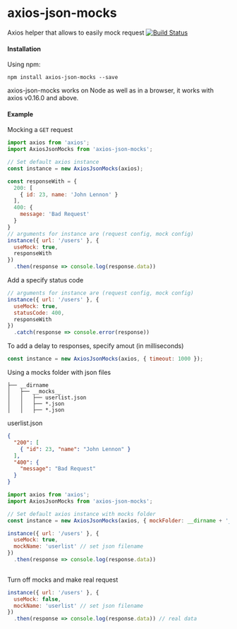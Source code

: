 # axios-json-mocks
Axios helper that allows to easily mock request
[![Build Status](https://travis-ci.com/luixlacrux/axios-json-mock.svg?token=WyKWXPAtLzD7DDaLRskW&branch=master)](https://travis-ci.com/luixlacrux/axios-json-mock)

#### Installation

Using npm:

`npm install axios-json-mocks --save`

axios-json-mocks works on Node as well as in a browser, it works with axios v0.16.0 and above.

#### Example

Mocking a `GET` request

```js
import axios from 'axios';
import AxiosJsonMocks from 'axios-json-mocks';

// Set default axios instance
const instance = new AxiosJsonMocks(axios);

const responseWith = {
  200: [
    { id: 23, name: 'John Lennon' }
  ],
  400: {
    message: 'Bad Request'
  }
}
// arguments for instance are (request config, mock config)
instance({ url: '/users' }, {
  useMock: true,
  responseWith
})
  .then(response => console.log(response.data))

```

Add a specify status code
```js
// arguments for instance are (request config, mock config)
instance({ url: '/users' }, {
  useMock: true,
  statusCode: 400,
  responseWith
})
  .catch(response => console.error(response))

```

To add a delay to responses, specify amout (in milliseconds)
```js
const instance = new AxiosJsonMocks(axios, { timeout: 1000 });
```

Using a mocks folder with json files
```
├── __dirname
│   ├── __mocks__
│   │   ├── userlist.json
│   │   ├── *.json
│   │   ├── *.json
```
userlist.json
```json
{
  "200": [
    { "id": 23, "name": "John Lennon" }
  ],
  "400": {
    "message": "Bad Request"
  }
}
```

```js
import axios from 'axios';
import AxiosJsonMocks from 'axios-json-mocks';

// Set default axios instance with mocks folder
const instance = new AxiosJsonMocks(axios, { mockFolder: __dirname + '__mocks__' });

instance({ url: '/users' }, {
  useMock: true,
  mockName: 'userlist' // set json filename
})
  .then(response => console.log(response.data))
  
```

Turn off mocks and make real request
```js
instance({ url: '/users' }, {
  useMock: false,
  mockName: 'userlist' // set json filename
})
  .then(response => console.log(response.data)) // real data
```


